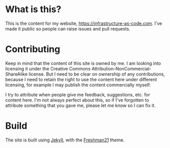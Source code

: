
# What is this?

This is the content for my website, https://infrastructure-as-code.com. I've made it public so people can raise issues and pull requests.


# Contributing

Keep in mind that the content of this site is owned by me. I am looking into licensing it under the Creative Commons Attribution-NonCommercial-ShareAlike license. But I need to be clear on ownership of any contributions, because I need to retain the right to use the content here under different licensing, for example I may publish the content commercially myself.

I try to attribute when people give me feedback, suggestions, etc. for content here. I'm not always perfect about this, so if I've forgotten to attribute something that you gave me, please let me know so I can fix it.


# Build

The site is built using [Jekyll](https://jekyllrb.com/), with the [Freshman21](https://github.com/yulijia/freshman21/) theme.

